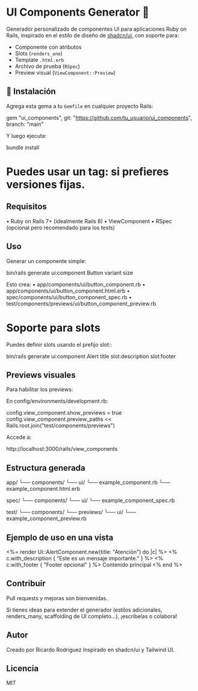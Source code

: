 # UI Components Generator 🧩

Generador personalizado de componentes UI para aplicaciones Ruby on Rails, inspirado en el estilo de diseño de [shadcn/ui](https://ui.shadcn.dev/), con soporte para:

- Componente con atributos
- Slots (`renders_one`)
- Template `.html.erb`
- Archivo de prueba (`RSpec`)
- Preview visual (`ViewComponent::Preview`)

## 🚀 Instalación

Agrega esta gema a tu `Gemfile` en cualquier proyecto Rails:

gem "ui_components", git: "https://github.com/tu_usuario/ui_components", branch: "main"

Y luego ejecuta:

bundle install

# Puedes usar un tag: si prefieres versiones fijas.

## Requisitos

• Ruby on Rails 7+ (idealmente Rails 8)
• ViewComponent
• RSpec (opcional pero recomendado para los tests)

## Uso

Generar un componente simple:

bin/rails generate ui:component Button variant size

Esto crea:
• app/components/ui/button_component.rb
• app/components/ui/button_component.html.erb
• spec/components/ui/button_component_spec.rb
• test/components/previews/ui/button_component_preview.rb

# Soporte para slots

Puedes definir slots usando el prefijo slot::

bin/rails generate ui:component Alert title slot:description slot:footer

## Previews visuales

Para habilitar los previews:

En config/environments/development.rb:

config.view_component.show_previews = true
config.view_component.preview_paths << Rails.root.join("test/components/previews")

Accede a:

http://localhost:3000/rails/view_components

## Estructura generada

app/
└── components/
└── ui/
└── example_component.rb
└── example_component.html.erb

spec/
└── components/
└── ui/
└── example_component_spec.rb

test/
└── components/
└── previews/
└── ui/
└── example_component_preview.rb

## Ejemplo de uso en una vista

<%= render Ui::AlertComponent.new(title: "Atención") do |c| %>
<% c.with_description { "Este es un mensaje importante." } %>
<% c.with_footer { "Footer opcional" } %>
Contenido principal
<% end %>

## Contribuir

Pull requests y mejoras son bienvenidas.

Si tienes ideas para extender el generador (estilos adicionales, renders_many, scaffolding de UI completo…), ¡escríbelas o colabora!

## Autor

Creado por Ricardo Rodriguez
Inspirado en shadcn/ui y Tailwind UI.

## Licencia

MIT

